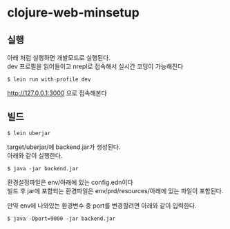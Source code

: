 # clojure-web-minsetup


## 실행

아래 처럼 실행하면 개발모드로 실행된다.  
dev 프로필을 읽어들이고 nrepl로 접속해서 실시간 코딩이 가능해진다

```
$ lein run with-profile dev
```

http://127.0.0.1:3000 으로 접속해본다


## 빌드

```
$ lein uberjar
```

target/uberjar/에 backend.jar가 생성된다.  
아래와 같이 실행한다.

```
$ java -jar backend.jar
```

환경설정파일은 env/아래에 있는 config.edn이다  
빌드 후 jar에 포함되는 환경파일은 env/prd/resources/아래에 있는 파일이 포함된다.

만약 env에 나와있는 환경변수 중 port를 변경할려면 아래와 같이 입력한다.
```
$ java -Dport=9000 -jar backend.jar
```
